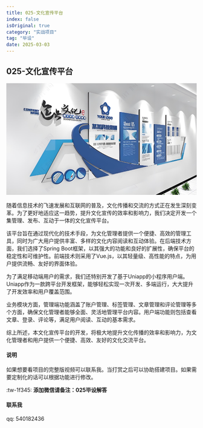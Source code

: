 ```yaml
---
title: 025-文化宣传平台
index: false
isOriginal: true
category: "实战项目"
tag: "毕设"
date: 2025-03-03
---
```


## 025-文化宣传平台

![](./025.png)

随着信息技术的飞速发展和互联网的普及，文化传播和交流的方式正在发生深刻变革。为了更好地适应这一趋势，提升文化宣传的效率和影响力，我们决定开发一个集管理、发布、互动于一体的文化宣传平台。

该平台旨在通过现代化的技术手段，为文化管理者提供一个便捷、高效的管理工具，同时为广大用户提供丰富、多样的文化内容阅读和互动体验。在后端技术方面，我们选择了Spring Boot框架，以其强大的功能和良好的扩展性，确保平台的稳定性和可维护性。前端技术则采用了Vue.js，以其轻量级、高性能的特点，为用户提供流畅、友好的界面体验。

为了满足移动端用户的需求，我们还特别开发了基于Uniapp的小程序用户端。Uniapp作为一款跨平台开发框架，能够轻松实现一次开发、多端运行，大大提升了开发效率和用户覆盖范围。

业务模块方面，管理端功能涵盖了账户管理、标签管理、文章管理和评论管理等多个方面，确保文化管理者能够全面、灵活地管理平台内容。用户端功能则包括查看文章、登录、评论等，满足用户阅读、互动的基本需求。

综上所述，本文化宣传平台的开发，将极大地提升文化传播的效率和影响力，为文化管理者和用户提供一个便捷、高效、友好的文化交流平台。

#### 说明
如果想要看项目的完整版视频可以联系我。当打赏之后可以协助搭建项目。如果需要定制化的话可以根据功能进行修改。

:tw-1f345: **添加微信请备注：025毕设解答**

#### 联系我
qq: 540182436
